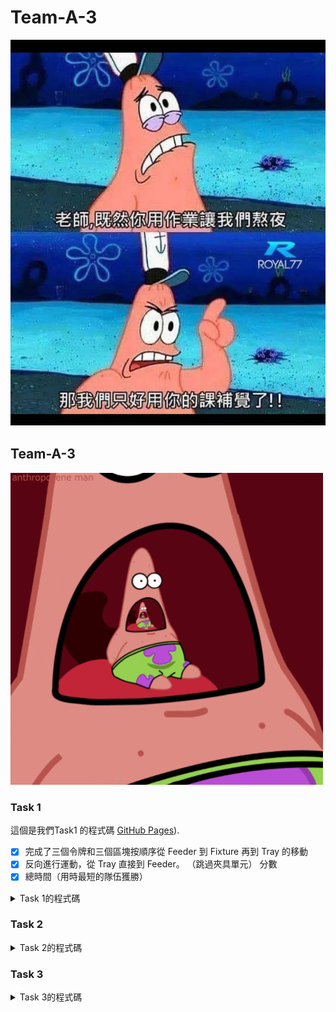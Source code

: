 # Team-A-3

![GitHub Logo](https://github.com/40823111/Team-A-3/blob/main/399357.jpg)

## Team-A-3

![GitHub Logo](https://github.com/40823111/Team-A-3/blob/main/398933.gif)

### Task 1
這個是我們Task1 的程式碼 [GitHub Pages](https://github.com/40823111/Team-A-3/blob/main/Task%201)).

- [x] 完成了三個令牌和三個區塊按順序從 Feeder 到 Fixture 再到 Tray 的移動
- [x] 反向進行運動，從 Tray 直接到 Feeder。 （跳過夾具單元） 分數
- [x] 總時間（用時最短的隊伍獲勝）

<details>
<summary>Task 1的程式碼</summary>

```python
 Text that is a quote
1111111
 <p>11111<p>
 <p>1111<p>
><p>1111111<p>
</details>
```
</details>

### Task 2
<details>
<summary>Task 2的程式碼</summary>

## Code Examples

```python
 Text that is a quote
1111111
 <p>11111<p>
 <p>1111<p>
><p>1111111<p>

</details>
```

</details>


### Task 3
<details>
<summary>Task 3的程式碼</summary>

> Text that is a quote
> 1111111
> <p>11111<p>
> <p>1111<p>
> <p>1111111<p>
</details>

</details>


